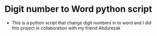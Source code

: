 # Digit number to Word python script


 * This is a python script that change digit numbers in to word and I did this project in collaboration with my friend Abdurezak
